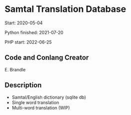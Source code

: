 # Samtal Translation Database
Start: 2020-05-04

Python finished: 2021-07-20

PHP start: 2022-06-25

## Code and Conlang Creator
E. Brandle

## Description
- Samtal/English dictionary (sqlite db)
- Single word translation
- Multi-word translation (WIP)
